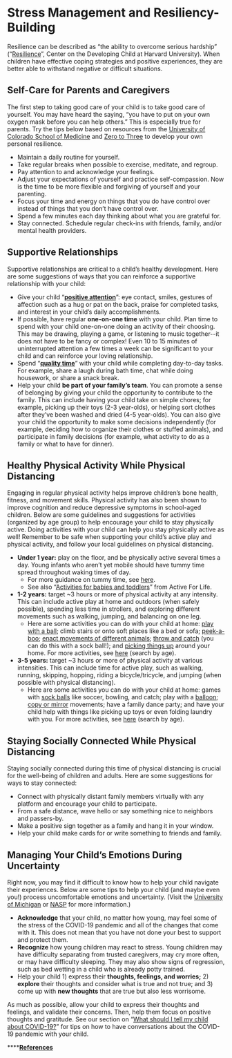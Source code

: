 # Stress Management and Resiliency-Building

Resilience can be described as “the ability to overcome serious hardship” \(“[Resilience](https://developingchild.harvard.edu/science/key-concepts/resilience/)”, Center on the Developing Child at Harvard University\). When children have effective coping strategies and positive experiences, they are better able to withstand negative or difficult situations. 

## **Self-Care for Parents and Caregivers**

The first step to taking good care of your child is to take good care of yourself. You may have heard the saying, “you have to put on your own oxygen mask before you can help others.” This is especially true for parents. Try the tips below based on resources from the [University of Colorado School of Medicine](https://medschool.cuanschutz.edu/psychiatry/covid-19-support) and [Zero to Three](https://www.zerotothree.org/resources/3262-young-children-at-home-during-the-covid-19-outbreak-the-importance-of-self-care) to develop your own personal resilience. 

* Maintain a daily routine for yourself. 
* Take regular breaks when possible to exercise, meditate, and regroup.
* Pay attention to and acknowledge your feelings.
* Adjust your expectations of yourself and practice self-compassion. Now is the time to be more flexible and forgiving of yourself and your parenting. 
* Focus your time and energy on things that you do have control over instead of things that you don’t have control over.
* Spend a few minutes each day thinking about what you are grateful for.
* Stay connected. Schedule regular check-ins with friends, family, and/or mental health providers.

## **Supportive Relationships**

Supportive relationships are critical to a child’s healthy development. Here are some suggestions of ways that you can reinforce a supportive relationship with your child:  

* Give your child “[**positive attention**](https://raisingchildren.net.au/guides/first-1000-days/loving-relationships/positive-attention)”: eye contact, smiles, gestures of affection such as a hug or pat on the back, praise for completed tasks, and interest in your child’s daily accomplishments.
* If possible, have regular **one-on-one time** with your child. Plan time to spend with your child one-on-one doing an activity of their choosing. This may be drawing, playing a game, or listening to music together--it does not have to be fancy or complex! Even 10 to 15 minutes of uninterrupted attention a few times a week can be significant to your child and can reinforce your loving relationship. 
* Spend “[**quality time**](https://raisingchildren.net.au/guides/coronavirus-covid-19-guide/coronavirus-physical-distancing-and-family-wellbeing)” with your child while completing day-to-day tasks. For example, share a laugh during bath time, chat while doing housework, or share a snack break.
* Help your child **be part of your family’s team**. You can promote a sense of belonging by giving your child the opportunity to contribute to the family. This can include having your child take on simple chores; for example, picking up their toys \(2-3 year-olds\), or helping sort clothes after they’ve been washed and dried \(4-5 year-olds\). You can also give your child the opportunity to make some decisions independently \(for example, deciding how to organize their clothes or stuffed animals\), and participate in family decisions \(for example, what activity to do as a family or what to have for dinner\).

## **Healthy Physical Activity While Physical Distancing**

Engaging in regular physical activity helps improve children’s bone health, fitness, and movement skills. Physical activity has also been shown to improve cognition and reduce depressive symptoms in school-aged children. Below are some guidelines and suggestions for activities \(organized by age group\) to help encourage your child to stay physically active. Doing activities with your child can help you stay physically active as well! Remember to be safe when supporting your child’s active play and physical activity, and follow your local guidelines on physical distancing. 

* **Under 1 year:** play on the floor, and be physically active several times a day. Young infants who aren’t yet mobile should have tummy time spread throughout waking times of day. 
  * For more guidance on tummy time, see [here](https://pathways.org/topics-of-development/tummy-time/).
  * See also “[Activities for babies and toddlers](https://activeforlife.com/activities-for-babies-and-toddlers/)” from Active For Life. 
* **1-2 years:** target ~3 hours or more of physical activity at any intensity. This can include active play at home and outdoors \(when safely possible\), spending less time in strollers, and exploring different movements such as walking, jumping, and balancing on one leg. 
  * Here are some activities you can do with your child at home: [play with a ball](https://activeforlife.com/content/uploads/2014/11/AFL_activity_1-2_toddler_ball_play.pdf); climb stairs or onto soft places like a bed or sofa; [peek-a-boo](https://activeforlife.com/content/uploads/2014/11/AFL_activity_1-2_toddler_peek-a-boo.pdf); [enact movements of different animals](https://activeforlife.com/activity/animal-friends_1/); [throw and catch](https://activeforlife.com/activity/basket-catch_30/) \(you can do this with a sock ball!\); and [picking things up](https://activeforlife.com/activity/picking-up-things_58/) around your home. For more activities, see [here](https://activeforlife.com/activities/) \(search by age\). 
* **3-5 years:** target ~3 hours or more of physical activity at various intensities. This can include time for active play, such as walking, running, skipping, hopping, riding a bicycle/tricycle, and jumping \(when possible with physical distancing\).
  * Here are some activities you can do with your child at home: games with [sock balls](https://activeforlife.com/6-active-games-kids-can-play-with-a-pair-of-socks/) like soccer, bowling, and catch; play with a [balloon](https://activeforlife.com/activity/balloon-juggling_39/); [copy or mirror](https://activeforlife.com/activity/mirror-mirror_2/) movements; have a family dance party; and have your child help with things like picking up toys or even folding laundry with you. For more activities, see [here](https://activeforlife.com/activities/) \(search by age\). 

## **Staying Socially Connected While Physical Distancing**

Staying socially connected during this time of physical distancing is crucial for the well-being of children and adults. Here are some suggestions for ways to stay connected:

* Connect with physically distant family members virtually with any platform and encourage your child to participate.
* From a safe distance, wave hello or say something nice to neighbors and passers-by.
* Make a positive sign together as a family and hang it in your window. 
* Help your child make cards for or write something to friends and family.

## **Managing Your Child’s Emotions During Uncertainty**

Right now, you may find it difficult to know how to help your child navigate their experiences. Below are some tips to help your child \(and maybe even you!\) process uncomfortable emotions and uncertainty. \(Visit the [University of Michigan](https://storage.trailstowellness.org/trails-2/covid-19-resources/tips-for-supporting-student-wellness-during-covid-19-with-mi-and-national-resources.pdf) or [NASP](https://www.nasponline.org/resources-and-publications/resources-and-podcasts/school-climate-safety-and-crisis/health-crisis-resources/helping-children-cope-with-changes-resulting-from-covid-19) for more information.\)

* **Acknowledge** that your child, no matter how young, may feel some of the stress of the COVID-19 pandemic and all of the changes that come with it. This does not mean that you have not done your best to support and protect them. 
* **Recognize** how young children may react to stress. Young children may have difficulty separating from trusted caregivers, may cry more often, or may have difficulty sleeping. They may also show signs of regression, such as bed wetting in a child who is already potty trained.
* Help your child 1\) express their **thoughts, feelings, and worries;** 2\) **explore** their thoughts and consider what is true and not true; and 3\) come up with **new thoughts** that are true but also less worrisome. 

As much as possible, allow your child to express their thoughts and feelings, and validate their concerns. Then, help them focus on positive thoughts and gratitude. See our section on “[What should I tell my child about COVID-19?](what-should-i-tell-my-child-about-covid-19.md)” for tips on how to have conversations about the COVID-19 pandemic with your child. 

\*\*\*\*[**References**](references.md#stress-management-and-resiliency-building)  


